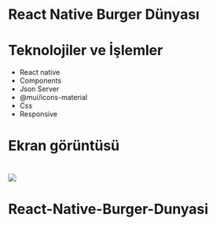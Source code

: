 # React Native Burger Dünyası

# Teknolojiler ve İşlemler

- React native
- Components
- Json Server
- @mui/icons-material
- Css
- Responsive

# Ekran görüntüsü

# ![](bes.gif)
# React-Native-Burger-Dunyasi
